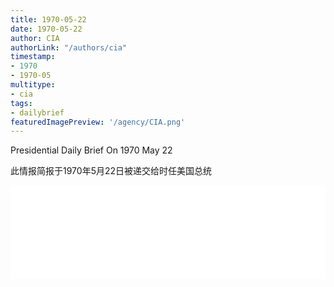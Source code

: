 ```yaml
---
title: 1970-05-22
date: 1970-05-22
author: CIA 
authorLink: "/authors/cia"
timestamp: 
- 1970
- 1970-05
multitype: 
- cia
tags: 
- dailybrief
featuredImagePreview: '/agency/CIA.png'
---
```



Presidential Daily Brief On 1970 May 22

此情报简报于1970年5月22日被递交给时任美国总统

<!--more-->





<div id="over" style="width:100%; overflow:hidden"> <iframe id="sFrame" name="sFrame" frameborder="no" border="0"  allowfullscreen marginwidth="0" scrolling="no" src = " /CIA/1970-05-22.html "  style = " position:absulute; width: 806px; top: 300;" > </iframe> </div>